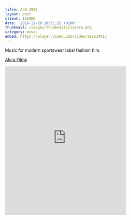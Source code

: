 ```yaml
---
title: A/W 2015
layout: post
client: ISAORA
date: '2016-11-20 20:51:25 +0100'
thumbnail: /images/thumbnails/isaora.png
category: music
embed: https://player.vimeo.com/video/182534013
---
```


Music for modern sportswear label fashion film.  

<a href="http://www.akirafilms.com/">Akira Films</a>

<div id="bc"><iframe style="border: 0; width: 400px; height: 492px;" src="https://bandcamp.com/EmbeddedPlayer/track=896716221/size=large/bgcol=ffffff/linkcol=333333/tracklist=false/transparent=true/" seamless><a href="http://skillbard.bandcamp.com/track/n-tropy">N—tropy by Skillbard</a></iframe></div>
